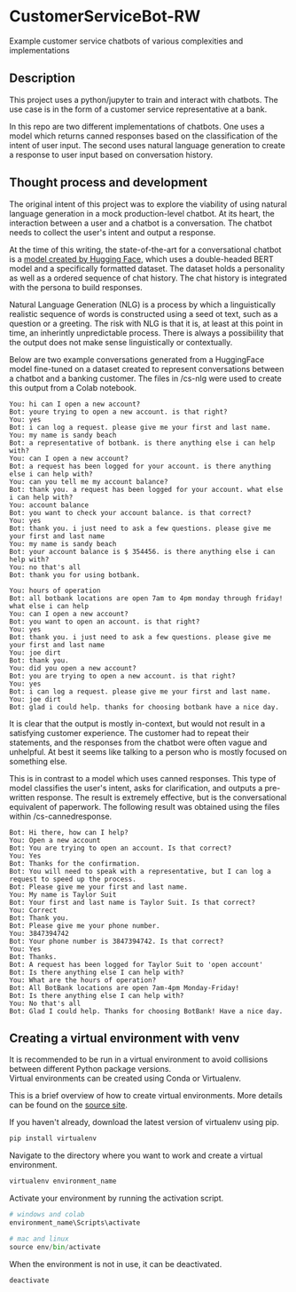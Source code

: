 # CustomerServiceBot-RW
Example customer service chatbots of various complexities and implementations

## Description
This project uses a python/jupyter to train and interact with chatbots. The use case is in the form of a customer service representative at a bank.

In this repo are two different implementations of chatbots. One uses a model which returns canned responses based on the classification of the intent of user input. The second uses natural language generation to create a response to user input based on conversation history. 

## Thought process and development
The original intent of this project was to explore the viability of using natural language generation in a mock production-level chatbot. At its heart, the interaction between a user and a chatbot is a conversation. The chatbot needs to collect the user's intent and output a response. 

At the time of this writing, the state-of-the-art for a conversational chatbot is a [model created by Hugging Face](https://convai.huggingface.co/), which uses a double-headed BERT model and a specifically formatted dataset. The dataset holds a personality as well as a ordered sequence of chat history. The chat history is integrated with the persona to build responses.  

Natural Language Generation (NLG) is a process by which a linguistically realistic sequence of words is constructed using a seed ot text, such as a question or a greeting. The risk with NLG is that it is, at least at this point in time, an inherintly unpredictable process. There is always a possibiility that the output does not make sense linguistically or contextually.

Below are two example conversations generated from a HuggingFace model fine-tuned on a dataset created to represent conversations between a chatbot and a banking customer. The files in /cs-nlg were used to create this output from a Colab notebook.

```
You: hi can I open a new account?
Bot: youre trying to open a new account. is that right?
You: yes
Bot: i can log a request. please give me your first and last name.
You: my name is sandy beach
Bot: a representative of botbank. is there anything else i can help with?
You: can I open a new account?
Bot: a request has been logged for your account. is there anything else i can help with?
You: can you tell me my account balance?
Bot: thank you. a request has been logged for your account. what else i can help with?
You: account balance
Bot: you want to check your account balance. is that correct?
You: yes
Bot: thank you. i just need to ask a few questions. please give me your first and last name
You: my name is sandy beach
Bot: your account balance is $ 354456. is there anything else i can help with?
You: no that's all
Bot: thank you for using botbank.

You: hours of operation
Bot: all botbank locations are open 7am to 4pm monday through friday! what else i can help
You: can I open a new account?
Bot: you want to open an account. is that right?
You: yes
Bot: thank you. i just need to ask a few questions. please give me your first and last name
You: joe dirt
Bot: thank you.
You: did you open a new account?
Bot: you are trying to open a new account. is that right?
You: yes
Bot: i can log a request. please give me your first and last name.
You: joe dirt
Bot: glad i could help. thanks for choosing botbank have a nice day.
```

It is clear that the output is mostly in-context, but would not result in a satisfying customer experience. The customer had to repeat their statements, and the responses from the chatbot were often vague and unhelpful. At best it seems like talking to a person who is mostly focused on something else.  

This is in contrast to a model which uses canned responses. This type of model classifies the user's intent, asks for clarification, and outputs a pre-written response. The result is extremely effective, but is the conversational equivalent of paperwork. The following result was obtained using the files within /cs-cannedresponse.

```
Bot: Hi there, how can I help?
You: Open a new account
Bot: You are trying to open an account. Is that correct?
You: Yes
Bot: Thanks for the confirmation.
Bot: You will need to speak with a representative, but I can log a request to speed up the process.
Bot: Please give me your first and last name.
You: My name is Taylor Suit
Bot: Your first and last name is Taylor Suit. Is that correct?
You: Correct
Bot: Thank you.
Bot: Please give me your phone number.
You: 3847394742
Bot: Your phone number is 3847394742. Is that correct?
You: Yes
Bot: Thanks.
Bot: A request has been logged for Taylor Suit to 'open account'
Bot: Is there anything else I can help with?
You: What are the hours of operation?
Bot: All BotBank locations are open 7am-4pm Monday-Friday!
Bot: Is there anything else I can help with?
You: No that's all
Bot: Glad I could help. Thanks for choosing BotBank! Have a nice day.
```



## Creating a virtual environment with venv

It is recommended to be run in a virtual environment to avoid collisions between different Python package versions.  
Virtual environments can be created using Conda or Virtualenv.  

This is a brief overview of how to create virtual environments. More details can be found on the [source site](https://packaging.python.org/guides/installing-using-pip-and-virtual-environments/#:~:text=To%20create%20a%20virtual%20environment,virtualenv%20in%20the%20below%20commands.&text=The%20second%20argument%20is%20the,project%20and%20call%20it%20env%20.).

If you haven't already, download the latest version of virtualenv using pip.  

```python
pip install virtualenv
```

Navigate to the directory where you want to work and create a virtual environment.  

```python
virtualenv environment_name  
```

Activate your environment by running the activation script.  

```python
# windows and colab
environment_name\Scripts\activate

# mac and linux
source env/bin/activate
```

When the environment is not in use, it can be deactivated.  

```python
deactivate
```
